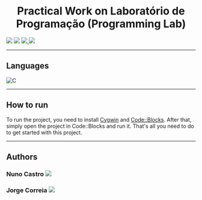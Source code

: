 <h1 align="center">Practical Work on Laboratório de Programação (Programming Lab)</h1>

<p>
  <img src="http://img.shields.io/static/v1?style=for-the-badge&label=School%20year&message=2020/2021&color=sucess"/>
  <img src="http://img.shields.io/static/v1?style=for-the-badge&label=Discipline&message=LP&color=sucess"/>
  <a href="https://github.com/nunofbcastro-ESTG-IPP/LP/tree/main/Doc/Utterance" target="_blank">
    <img src="https://img.shields.io/badge/-Utterance-grey?style=for-the-badge"/>
  </a>
  <a href="https://github.com/nunofbcastro-ESTG-IPP/LP/tree/main/Doc/Report" target="_blank">
    <img src="https://img.shields.io/badge/-Report-grey?style=for-the-badge"/>
  </a>
</p>

---

<h2>Languages</h2>
<p align="left"> 
  <img src="https://img.shields.io/badge/c-%2300599C.svg?style=for-the-badge&amp;logo=c&amp;logoColor=white" alt="C">
</p>

---

<h2>How to run</h2>

To run the project, you need to install [Cygwin](https://www.cygwin.com) and [Code::Blocks](https://www.codeblocks.org). After that, simply open the project in Code::Blocks and run it. That's all you need to do to get started with this project.

---

<h2>Authors</h2>

<h3>
  Nuno Castro
  <a href="https://github.com/nunofbcastro?tab=followers">
    <img src="https://img.shields.io/github/followers/nunofbcastro.svg?style=social&label=Follow" />
  </a>
</h3>

<h3>
  Jorge Correia
  <a href="https://github.com/JorgeMFC?tab=followers">
    <img src="https://img.shields.io/github/followers/JorgeMFC.svg?style=social&label=Follow" />
  </a>
</h3>

